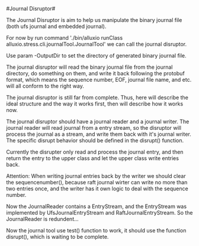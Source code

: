 #Journal Disruptor#

The Journal Disruptor is aim to help us manipulate the binary journal file (both ufs journal and embedded journal).

For now by run command './bin/alluxio runClass alluxio.stress.cli.journalTool.JournalTool' we can call the journal disruptor.

Use param -OutputDir to set the directory of generated binary journal file.

The journal disruptor will read the binary journal file from the journal directory, do something on them, and write it back following the protobuf format, which means the sequence number, EOF, journal file name, and etc. will all conform to the right way.

The journal disruptor is still far from complete. Thus, here will describe the ideal structure and the way it works first, then will describe how it works now.

The journal disruptor should have a journal reader and a journal writer. The journal reader will read journal from a entry stream, so the disruptor will process the journal as a stream, and write them back with it's journal writer. The specific disrupt behavior should be defined in the disrupt() function.

Currently the disrupter only read and process the journal entry, and then return the entry to the upper class and let the upper class write entries back.

Attention:
When writing journal entries back by the writer we should clear the sequencenumber(), because raft journal wirter can write no more than two entries once, and the writer has it own logic to deal with the sequence number.

Now the JournalReader contains a EntryStream, and the EntryStream was implemented by UfsJournalEntryStream and RaftJournalEntryStream. So the JournalReader is redundent...

Now the journal tool use test() function to work, it should use the function disrupt(), which is waiting to be complete.
